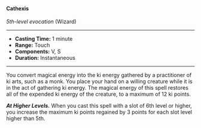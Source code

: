 #### Cathexis
*5th-level evocation* (Wizard)
___
- **Casting Time:** 1 minute
- **Range:** Touch
- **Components:** V, S
- **Duration:** Instantaneous
---
You convert magical energy into the ki energy gathered by a practitioner of ki arts, such as a monk. You place your hand on a willing creature while it is in the act of gathering ki energy. The magical energy of this spell restores all of the expended ki energy of the creature, to a maximum of 12 ki points.

***At Higher Levels.*** When you cast this spell with a slot of 6th level or higher, you increase the maximum ki points regained by 3 points for each slot level higher than 5th.
